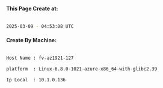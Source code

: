 
   
#### This Page Create at:

```bash

2025-03-09 - 04:53:08 UTC

```

#### Create By Machine:

```bash

Host Name : fv-az1921-127

platform  : Linux-6.8.0-1021-azure-x86_64-with-glibc2.39

Ip Local  : 10.1.0.136

```

